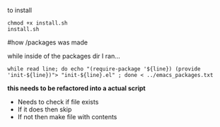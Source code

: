 to install

	
	chmod +x install.sh
	install.sh



#how /packages was made

while inside of the packages dir I ran...

    while read line; do echo "(require-package '${line}) (provide 'init-${line})"> "init-${line}.el" ; done < ../emacs_packages.txt

**this needs to be refactored into a actual script** 

*	Needs to check if file exists
*	If it does then skip
*	If not then make file with contents
